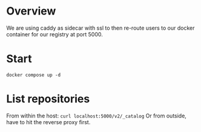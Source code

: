 # Overview

We are using caddy as sidecar with ssl to then re-route users to our docker container for our registry at port 5000.

# Start
```
docker compose up -d
```

# List repositories
From within the host:
`curl localhost:5000/v2/_catalog`
Or from outside, have to hit the reverse proxy first.

